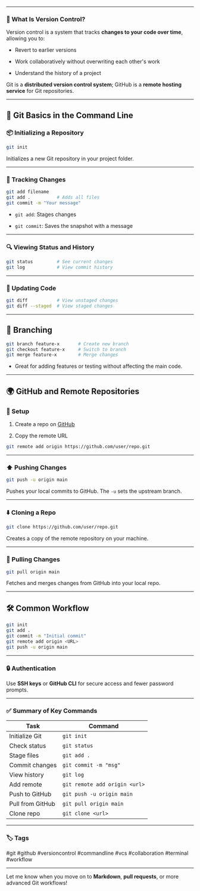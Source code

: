 
---

### 🧠 What Is Version Control?

Version control is a system that tracks **changes to your code over time**, allowing you to:

- Revert to earlier versions
    
- Work collaboratively without overwriting each other's work
    
- Understand the history of a project
    

Git is a **distributed version control system**; GitHub is a **remote hosting service** for Git repositories.

---

## 🧰 Git Basics in the Command Line

### 📦 Initializing a Repository

```bash
git init
```

Initializes a new Git repository in your project folder.

---

### 📝 Tracking Changes

```bash
git add filename
git add .          # Adds all files
git commit -m "Your message"
```

- `git add`: Stages changes
    
- `git commit`: Saves the snapshot with a message
    

---

### 🔍 Viewing Status and History

```bash
git status         # See current changes
git log            # View commit history
```

---

### 🔄 Updating Code

```bash
git diff           # View unstaged changes
git diff --staged  # View staged changes
```

---

## 🧭 Branching

```bash
git branch feature-x       # Create new branch
git checkout feature-x     # Switch to branch
git merge feature-x        # Merge changes
```

- Great for adding features or testing without affecting the main code.
    

---

## 🌍 GitHub and Remote Repositories

### 🔑 Setup

1. Create a repo on [GitHub](https://github.com/)
    
2. Copy the remote URL
    

```bash
git remote add origin https://github.com/user/repo.git
```

---

### ⬆️ Pushing Changes

```bash
git push -u origin main
```

Pushes your local commits to GitHub. The `-u` sets the upstream branch.

---

### ⬇️ Cloning a Repo

```bash
git clone https://github.com/user/repo.git
```

Creates a copy of the remote repository on your machine.

---

### 🔄 Pulling Changes

```bash
git pull origin main
```

Fetches and merges changes from GitHub into your local repo.

---

## 🛠️ Common Workflow

```bash
git init
git add .
git commit -m "Initial commit"
git remote add origin <URL>
git push -u origin main
```

---

### 🔒 Authentication

Use **SSH keys** or **GitHub CLI** for secure access and fewer password prompts.

---

### ✅ Summary of Key Commands

|Task|Command|
|---|---|
|Initialize Git|`git init`|
|Check status|`git status`|
|Stage files|`git add .`|
|Commit changes|`git commit -m "msg"`|
|View history|`git log`|
|Add remote|`git remote add origin <url>`|
|Push to GitHub|`git push -u origin main`|
|Pull from GitHub|`git pull origin main`|
|Clone repo|`git clone <url>`|

---

### 🏷️ Tags

#git #github #versioncontrol #commandline #vcs #collaboration #terminal #workflow

---

Let me know when you move on to **Markdown**, **pull requests**, or more advanced Git workflows!